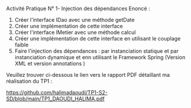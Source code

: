 Activité Pratique N° 1- Injection des dépendances
Enoncé :
  1.	Créer l'interface IDao avec une méthode getDate
  2.	Créer une implémentation de cette interface
  3.	Créer l'interface IMetier avec une méthode calcul
  4.	Créer une implémentation de cette interface en utilisant le couplage faible
  5.	Faire l'injection des dépendances : par instanciation statique et par instanciation dynamique et enn utilisant le Framework Spring (Version XML et version annotations ) 
    
Veuillez trouver ci-dessous le lien vers le rapport PDF détaillant ma réalisation du TP1 :

https://github.com/halimadaoudi/TP1-S2-SD/blob/main/TP1_DAOUDI_HALIMA.pdf

